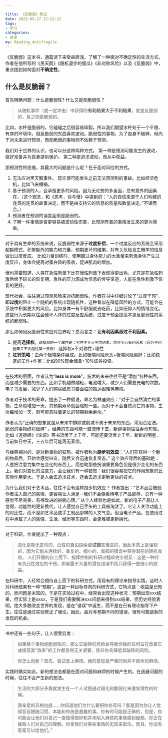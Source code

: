 ```yaml
---

title: 《反脆弱》笔记
date: 2022-05-27 22:22:22
tags: 
- 学习
categories: 
- 阅读
my: Reading_Antifragile
---
```


《反脆弱》这本书，通篇读下来受益匪浅，了解了一种面对不确定性的生活方式。作者在他所写的《黑天鹅》《随机漫步的傻瓜》《非对称风险》以及《反脆弱》中，重点提到如何面对**不确定性**。
## 什么是反脆弱？

首先明确问题：什么是脆弱性? 什么又是反脆弱性？

>从随机事件（或一定冲击）中获得的**有利结果大于不利结果**，就是反脆弱的，反之则是脆弱的。

比如，水杯是脆弱的，它磕碰之后很容易碎裂。所以我们期望水杯处于一个平稳、有序的环境中。但反脆弱的东西喜欢波动。脆弱性的事物，为了自身不破碎，倾向于对未来进行预测，而反脆弱的事物则不依赖于预测。

我们对于世界的认识，也可以分这种两种方式。
第一种是预测可能发生的波动，做好准备并为自身提供保护。
第二种是追求波动，而从中获益。

那预测性的思维，其最大的问题是什么呢？在于面对风险的方式。

1. 无法应对黑天鹅事件。  现实很可能发生之前无法预测到的事故。比如经济危机，比如飞来横祸。
2. 基于预测的人，会承担更多的风险。因为无论想的多全面，总有意外的因素在。（这个观念，和《思考，快与慢》中提到的：“人的自信来源于人们构建的连贯的连贯的故事决定，而不是由支持它的信息的质量和数量决定。”不谋而合。）
3. 预测者在预测的误差面前是脆弱的。
4. 了解一件事情是否更容易被波动性伤害，比预测有害的事情发生来的更为简单。 

---

对于具有生命的系统来说，反脆弱性来源于**过度补偿**，一个过度反应的系统会采用超额模式，积累额外的能力和力量，预期更坏的结果，对有关危险发生概率的信息做出过度反应。
比如力量训练时，使用超过身体能力的大重量来刺激身体产生过度反应，身体会提高对蛋白质的吸收，促进肌肉的增加。

但也需要知道，人类在急性刺激下比在慢性刺激下表现得更出色，尤其是在急性刺激后给予较长的恢复期。急性的压力源成为信息的传导渠道，人能在急性刺激下恢复的更好。

现代社会，往往通过预测风险来对抗脆弱性。作者在书中详细讨论了“过度干预”，即**过度**的阻止一个随机的系统出现随机性，这种看似在降低风险的方式，可能会在系统中积累更大的风险。比如身体一有不舒服就去吃药，比如压抑人的情绪变化。这些行为长期以往会破坏人体的过度反应系统，过度干预会提高本是反脆弱性的系统的脆弱性。

那么如何用反脆弱性来应对世界呢？总而言之：**让有利因素超过不利因素。**

1. 提高**选择权**。`选择权的一个属性是：它并不关心平均结果，而只关心有利因素（因为不利因素并不会超过某一界限）` 选择权=不对称性+理性
2. **杠铃策略**：由两个极端条件组成。比如极端风险厌恶+极端风险偏好；比如稳定的工作+作家；比如90%现金储备+10%证券投资。
---

在技术的层面，作者认为"**less is more**"。技术的未来往往不是“添加”各种东西，而是减少需要的东西。比如手机越做越轻，电池增大，减少人们需要充电的次数。电子书发展，减少了人们购买纸质书要面临的搬运困难等麻烦。

作者对于技术的寿命，提出了一种假说，命名为林迪效应：”对于会自然消亡的事物，生命每增加一天，其预期寿命就会缩短一些。而对于不会自然消亡的事物，生命每增加一天，则可能意味着更长的预期剩余寿命。”

作者认为“正确的想象就是从未来中排除或削减不属于未来的东西，采用否定法。脆弱的事物终将破碎” 。经典的东西可能一直流传下去，新鲜事物往往寿命短暂。比如《道德经》《论语》等书流传了上千年，可能还要流传上千年。新鲜的明星，当前如日中天，三五年后可能再无音信。

与经典相对的，是对新事物的狂热，被作者称为**跑步机效应**：“人们在获得一个新的物品后，开始会感觉兴奋，随后又会迅速恢复常态。” 这个效应背后的基础是：人总把注意力集中在变化的东西上，而忽略那些扮演重要角色但是很少变化的东西上。我们对变化的注意力，会让我们有一种错觉：我们很容易把它的作用想象的比实际作用更大。于是人会去追求技术，还会去追求更新更快的技术。

为什么我们对于艺术品，往往不会有这种跑步机效应？
作者提出：“艺术品会被创作者注入自己的感情，更容易让人满足--我们不会像看待电子产品那样，总有一种感觉不尽完美、有待改进的挑剔心理。” 从个人经验也是如此，新的电子产品让人觉得，功能性的更新换代，让人感觉自己手头的工具被淘汰了。它让人关注功能上的对比性，而不是如艺术品或手工制品那样的人文气息。但当电子产品，在使用过程中承载了人的感情、生活、经历等东西时，会更难被更新换代。

---

对于科研，作者提出了一种观点：
>进化是靠无定向的、凸性的自由探索或**试错**来推进的，因此本质上是强韧的，因为它能从连续的、重复的、细小的、局部的错误中获得潜在的随机收益。
>人们开展的自上而下、指挥控制的科研过程却完全相反：这是一种伴有负凸性效应的干预，即暴露于大量的潜在错误中而只获得一些很小的收益。

在科研中，人经常会期待自上而下的科研方式，用现有的理论来指导实践，这时人对科研结果有一种“预期”。这是一种目标导向的科研方式，它特点是：收益是已知的，而问题是未知的。于是在实验过程中，经常会出现这种状况：预期出现xxx结果，但实际上是xxxx，于是我们需要解决xxx问题来得到xxx结果。但历史经验表明，绝大多数改变世界的发现，是在”错误“中诞生，而不是在已有理论指导下产生。往往是通过实验修正了理论。因此，面对与预期不同的错误，很有可能是新的发现的机会。

---

书中还有一些句子，让人很受启发：
>如果某个事物是脆弱性的，那么它破碎的风险会导致你做的任何旨在改善它或提高其“效率”的工作都变得无关紧要，除非你先降低其破碎的风险。

> 你怎么创新？首先，尝试惹上麻烦。我的意思是严重的但并不致命的麻烦。

实践时确实如此，新的想法总都是在面对问题和麻烦的时候产生的。在逃避问题的时候，往往不会产生新的想法。

> 生活的大部分矛盾就发生在一个人试图通过弱化和脆弱化来激发理性的时候。

> 我亲爱的苏格拉底……你知道他们为什么要把你处死吗？那是因为你让人觉得盲目跟随习惯、本能和传统是愚蠢的事。你有时可能是正确的，但是，你可能会让他们对自己一直做得很好和并未陷入麻烦的事情感到疑惑。你正在摧毁人们对自己的理解。你拿我们对某些事情的无知来取乐。而且，你没有答案可以给他们。”